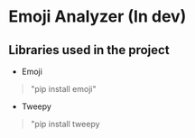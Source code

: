 # Emoji Analyzer (In dev)

## Libraries used in the project 

* Emoji 
>"pip install emoji"
* Tweepy
>"pip install tweepy
